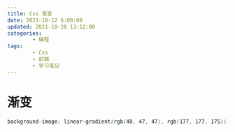 ```yaml
---
title: Css 渐变
date: 2021-10-12 6:00:00
updated: 2021-10-20 13:12:00
categories:
        - 编程
tags:
        - Css
        - 前端
        - 学习笔记
---
```


# 渐变

```css
background-image: linear-gradient(rgb(48, 47, 47), rgb(177, 177, 175));
```
